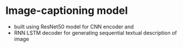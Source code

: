 # Image-captioning model 
- built using ResNet50 model for CNN encoder and
- RNN LSTM decoder for generating sequential textual description of image
